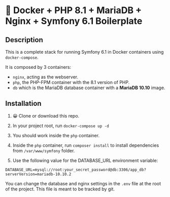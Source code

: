 # 🐳 Docker + PHP 8.1 + MariaDB + Nginx + Symfony 6.1 Boilerplate

## Description

This is a complete stack for running Symfony 6.1 in Docker containers using `docker-compose`.

It is composed by 3 containers:

- `nginx`, acting as the webserver.
- `php`, the PHP-FPM container with the 8.1 version of PHP.
- `db` which is the MariaDB database container with a **MariaDB 10.10** image.

## Installation

1. 😀 Clone or download this repo.

2. In your project root, run `docker-compose up -d`

3. You should work inside the `php` container.

4. Inside the `php` container, run `composer install` to install dependencies from `/var/www/symfony` folder.

5. Use the following value for the DATABASE_URL environment variable:

```
DATABASE_URL=mysql://root:your_secret_password@db:3306/app_db?serverVersion=mariadb-10.10.2
```

You can change the database and nginx settings in the `.env` file at the root of the project. This file is meant to be tracked by git.
